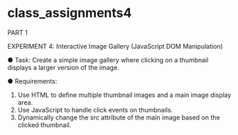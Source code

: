 # class_assignments4

PART 1

EXPERIMENT 4: Interactive Image Gallery (JavaScript DOM Manipulation)

● Task: Create a simple image gallery where clicking on a thumbnail displays a larger
version of the image.

● Requirements:
1. Use HTML to define multiple thumbnail images and a main image display area.
2. Use JavaScript to handle click events on thumbnails.
3. Dynamically change the src attribute of the main image based on the clicked
thumbnail.
